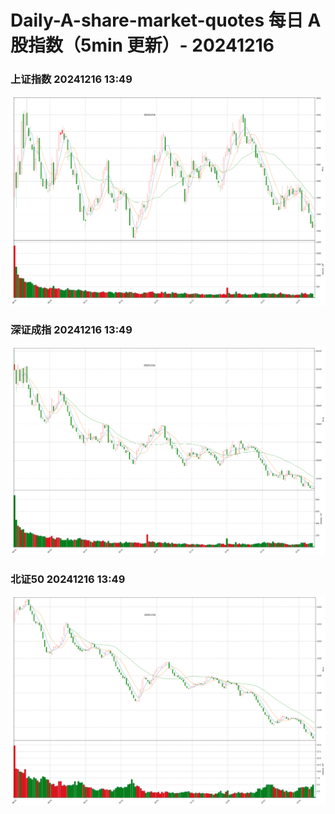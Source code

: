 
# Daily-A-share-market-quotes 每日 A 股指数（5min 更新）- 20241216

### 上证指数 20241216 13:49
![](./fig/2024/12/20241216-sh000001.png)

### 深证成指 20241216 13:49
![](./fig/2024/12/20241216-sz399001.png)

### 北证50 20241216 13:49
![](./fig/2024/12/20241216-bj899050.png)

